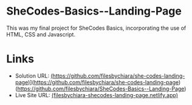 # SheCodes-Basics--Landing-Page

This was my final project for SheCodes Basics, incorporating the use of HTML, CSS and Javascript. 

# Links
- Solution URL: [(https://github.com/filesbychiara/she-codes-landing-page)](https://github.com/filesbychiara/SheCodes-Basics--Landing-Page)](https://github.com/filesbychiara/she-codes-landing-page)(https://github.com/filesbychiara/SheCodes-Basics--Landing-Page)
- Live Site URL: [(filesbychiara-shecodes-landing-page.netlify.app)](filesbychiara-shecodes-landing-page.netlify.app)
